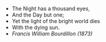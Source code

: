 - The Night has a thousand eyes,
- And the Day but one;
- Yet the light of the bright world dies
- With the dying sun.
- *Francis William Bourdillon (1873)*
